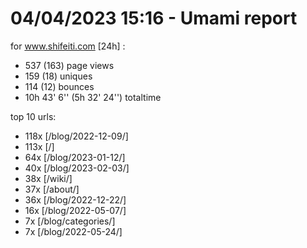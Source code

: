 # 04/04/2023 15:16 - Umami report
for www.shifeiti.com [24h] :

 - 537 (163) page views
 - 159 (18) uniques
 - 114 (12) bounces
 - 10h 43' 6'' (5h 32' 24'') totaltime


top 10 urls:
 - 118x [/blog/2022-12-09/]
 - 113x [/]
 - 64x [/blog/2023-01-12/]
 - 40x [/blog/2023-02-03/]
 - 38x [/wiki/]
 - 37x [/about/]
 - 36x [/blog/2022-12-22/]
 - 16x [/blog/2022-05-07/]
 - 7x [/blog/categories/]
 - 7x [/blog/2022-05-24/]



